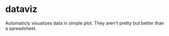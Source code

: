 # dataviz
Automaticly visualizes data in simple plot. They aren't pretty but better than a spreadsheet.
